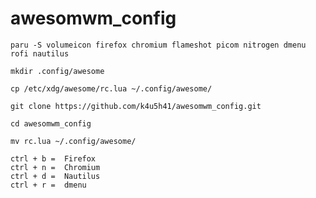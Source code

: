 # awesomwm_config

```
paru -S volumeicon firefox chromium flameshot picom nitrogen dmenu rofi nautilus
```
```
mkdir .config/awesome
```
```
cp /etc/xdg/awesome/rc.lua ~/.config/awesome/
```
```
git clone https://github.com/k4u5h41/awesomwm_config.git
```
```
cd awesomwm_config
```
```
mv rc.lua ~/.config/awesome/
```

```
ctrl + b =  Firefox
ctrl + n =  Chromium
ctrl + d =  Nautilus
ctrl + r =  dmenu
```

